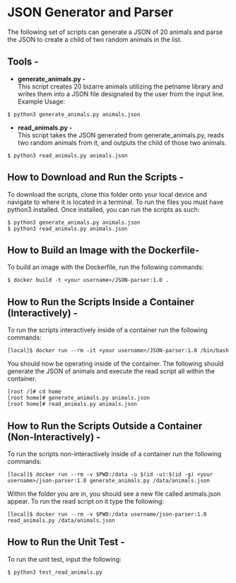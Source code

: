 # JSON Generator and Parser

The following set of scripts can generate a JSON of 20 animals and parse the JSON to create a child of two random animals in the list.

## Tools - 
- **generate_animals.py -** \
This script creates 20 bizarre animals utilizing the petname library and writes them into a JSON file designated by the user from the input line.\
Example Usage: 
```console
$ python3 generate_animals.py animals.json
```
- **read_animals.py -** \
This script takes the JSON generated from generate_animals.py, reads two random animals from it, and outputs the child of those two animals.
```console
$ python3 read_animals.py animals.json
```
## How to Download and Run the Scripts - 
To download the scripts, clone this folder onto your local device and navigate to where it is located in a terminal. To run the files you must have python3 installed. Once installed, you can run the scripts as such:
```console
$ python3 generate_animals.py animals.json
$ python3 read_animals.py animals.json
```
## How to Build an Image with the Dockerfile-
To build an image with the Dockerfile, run the following commands:
```console
$ docker build -t <your username>/JSON-parser:1.0 .
```
## How to Run the Scripts Inside a Container (Interactively) -
To run the scripts interactively inside of a container run the following commands:
```console
[local]$ docker run --rm -it <your username>/JSON-parser:1.0 /bin/bash
```
You should now be operating inside of the container. The following should generate the JSON of animals and execute the read script all within the container.
```console
[root /]# cd home
[root home]# generate_animals.py animals.json
[root home]# read_animals.py animals.json
```
## How to Run the Scripts Outside a Container (Non-Interactively) -
To run the scripts non-interactively inside of a container run the following commands:
```console
[local]$ docker run --rm -v $PWD:/data -u $(id -u):$(id -g) <your username>/json-parser:1.0 generate_animals.py /data/animals.json
```
Within the folder you are in, you should see a new file called animals.json appear. To run the read script on it type the following:

```console
[local]$ docker run --rm -v $PWD:/data username/json-parser:1.0 read_animals.py /data/animals.json
```

## How to Run the Unit Test -
To run the unit test, input the following:
```console
$ python3 test_read_animals.py
```
